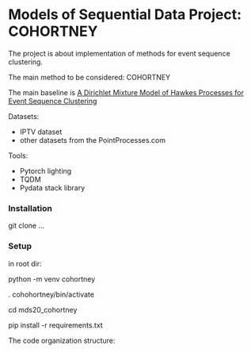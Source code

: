 # Models of Sequential Data Project: COHORTNEY

The project is about implementation of methods for event sequence clustering.

The main method to be considered: COHORTNEY

The main baseline is [A Dirichlet Mixture Model of Hawkes Processes for
Event Sequence Clustering](https://arxiv.org/pdf/1701.09177.pdf)

Datasets:
- IPTV dataset
- other datasets from the PointProcesses.com

Tools:
- Pytorch lighting
- TQDM
- Pydata stack library

### Installation

git clone ...

### Setup

in root dir:

python -m venv cohortney

. cohohortney/bin/activate

cd mds20_cohortney

pip install -r requirements.txt


The code organization structure: